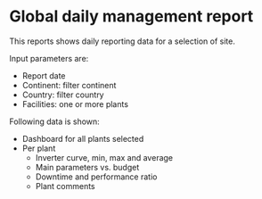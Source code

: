 # Global daily management report

This reports shows daily reporting data for a selection of site.

Input parameters are:

* Report date
* Continent: filter continent
* Country: filter country
* Facilities: one or more plants

Following data is shown:

* Dashboard for all plants selected
* Per plant
    * Inverter curve, min, max and average
    * Main parameters vs. budget
    * Downtime and performance ratio
    * Plant comments
    